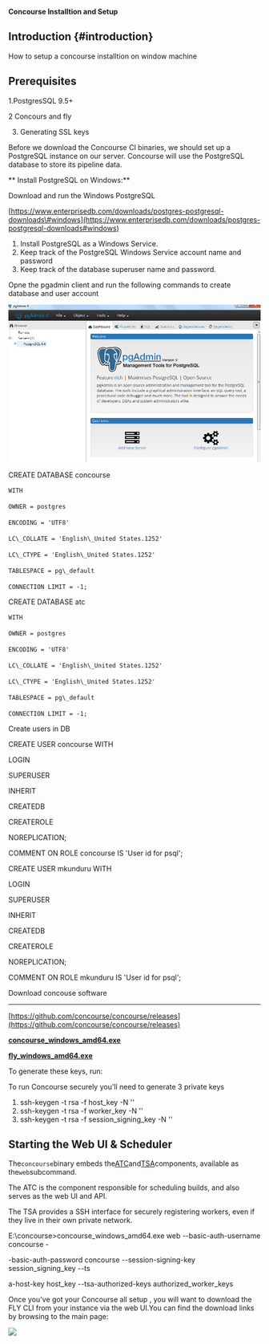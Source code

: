 **Concourse Installtion and Setup**

## Introduction {#introduction}

How to setup a concourse installtion on window machine

## Prerequisites

1.PostgresSQL 9.5+

2 Concours and fly

3. Generating SSL keys

Before we download the Concourse CI binaries, we should set up a PostgreSQL instance on our server. Concourse will use the PostgreSQL database to store its pipeline data.

** Install PostgreSQL on Windows:**

Download and run the Windows PostgreSQL

[https://www.enterprisedb.com/downloads/postgres-postgresql-downloads\#windows](https://www.enterprisedb.com/downloads/postgres-postgresql-downloads#windows)

1. Install PostgreSQL as a Windows Service.
2. Keep track of the PostgreSQL Windows Service account name and password
3. Keep track of the database superuser name and password.

Opne the pgadmin client and run the following commands to create database and user account

![](/assets/Pgadmin)

CREATE DATABASE concourse

```
WITH 

OWNER = postgres

ENCODING = 'UTF8'

LC\_COLLATE = 'English\_United States.1252'

LC\_CTYPE = 'English\_United States.1252'

TABLESPACE = pg\_default

CONNECTION LIMIT = -1;
```

CREATE DATABASE atc

```
WITH 

OWNER = postgres

ENCODING = 'UTF8'

LC\_COLLATE = 'English\_United States.1252'

LC\_CTYPE = 'English\_United States.1252'

TABLESPACE = pg\_default

CONNECTION LIMIT = -1;
```

Create users in DB

CREATE USER concourse WITH

LOGIN

SUPERUSER

INHERIT

CREATEDB

CREATEROLE

NOREPLICATION;

COMMENT ON ROLE concourse IS 'User id for psql';

CREATE USER mkunduru WITH

LOGIN

SUPERUSER

INHERIT

CREATEDB

CREATEROLE

NOREPLICATION;

COMMENT ON ROLE mkunduru IS 'User id for psql';

Download concouse software

---

[https://github.com/concourse/concourse/releases](https://github.com/concourse/concourse/releases)

[**concourse\_windows\_amd64.exe**](https://github.com/concourse/concourse/releases/download/v3.8.0/concourse_windows_amd64.exe)

[**fly\_windows\_amd64.exe**](https://github.com/concourse/concourse/releases/download/v3.8.0/fly_windows_amd64.exe)

To generate these keys, run:

To run Concourse securely you'll need to generate 3 private keys

1. ssh-keygen -t rsa -f host\_key -N '' 
2. ssh-keygen -t rsa -f worker\_key -N '' 
3. ssh-keygen -t rsa -f session\_signing\_key -N ''

## Starting the Web UI & Scheduler

The`concourse`binary embeds the[ATC](https://github.com/concourse/atc)and[TSA](https://github.com/concourse/tsa)components, available as the`web`subcommand.

The ATC is the component responsible for scheduling builds, and also serves as the web UI and API.

The TSA provides a SSH interface for securely registering workers, even if they live in their own private network.

E:\concourse&gt;concourse\_windows\_amd64.exe  web  --basic-auth-username concourse -

-basic-auth-password  concourse  --session-signing-key session\_signing\_key  --ts

a-host-key host\_key  --tsa-authorized-keys authorized\_worker\_keys

Once you've got your Concourse all  setup  , you will want to download the  FLY CLI from your instance via the web UI.You can find the download links by browsing to the main page:

![](/assets/Concourse )

